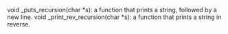 void _puts_recursion(char *s): a function that prints a string, followed by a new line.
void _print_rev_recursion(char *s): a function that prints a string in reverse.
